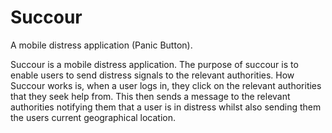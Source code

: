 # Succour
A mobile distress application (Panic Button).

Succour is a mobile distress application. The purpose of succour is to enable users to send distress signals to the relevant authorities. How Succour works is, when a user logs in, they click on the relevant authorities that they seek help from. This then sends a message to the relevant authorities notifying them that a user is in distress whilst also sending them the users current geographical location.
